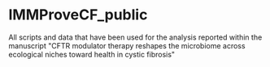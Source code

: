 # IMMProveCF_public
All scripts and data that have been used for the analysis reported within the manuscript "CFTR modulator therapy reshapes the microbiome across ecological niches toward health in cystic fibrosis"
